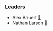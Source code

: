 ### Leaders

* Alex Bauert [📧](mailto:alex.bauert@owasp.org)
* Nathan Larson [📧](mailto:nathan.larson@owasp.org)

